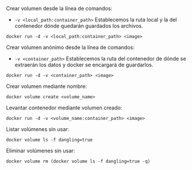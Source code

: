 Crear volumen desde la línea de comandos:
- `-v <local_path:container_path>` Establecemos la ruta local y la del contenedor dónde quedarán guardados los archivos.
```
docker run -d -v <local_path:container_path> <image>
```

Crear volumen anónimo desde la línea de comandos:
- `-v <container_path>` Establecemos la ruta del contenedor de dónde se extraerán los datos y docker se encargará de guardarlos.
```
docker run -d -v <container_path> <image>
```

Crear volumen mediante nombre:
```
docker volume create <volume_name>
```

Levantar contenedor mediante volumen creado:
```
docker run -d -v <volume_name:container_path> <image>
```

Listar volúmenes sin usar:
```
docker volume ls -f dangling=true
```

Eliminar volúmenes sin usar:
```
docker volume rm (docker volume ls -f dangling=true -q)
```